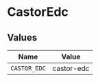 # CastorEdc


## Values

| Name         | Value        |
| ------------ | ------------ |
| `CASTOR_EDC` | castor-edc   |